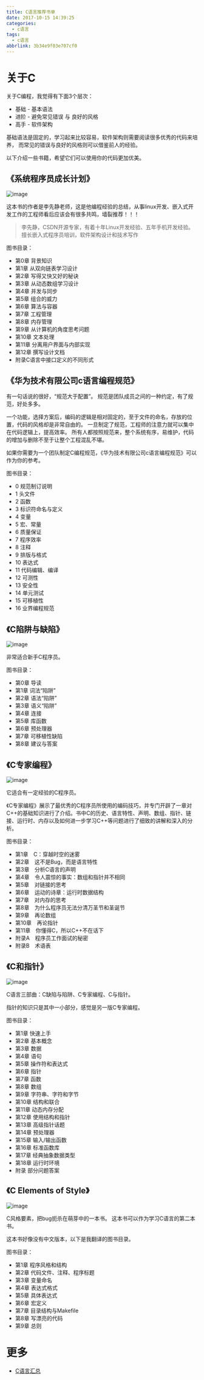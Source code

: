 ```yaml
---
title: C语言推荐书单
date: 2017-10-15 14:39:25
categories:
  - c语言
tags:
  - c语言
abbrlink: 3b34e9f03e707cf0
---
```



关于C
==========================================

关于C编程，我觉得有下面3个层次：
* 基础 - 基本语法
* 进阶 - 避免常见错误 与 良好的风格
* 高手 - 软件架构

基础语法是固定的，学习起来比较容易，软件架构则需要阅读很多优秀的代码来培养，
而常见的错误与良好的风格则可以借鉴前人的经验。

以下介绍一些书籍，希望它们可以使用你的代码更加优美。


《系统程序员成长计划》
-----------------------------

![image](http://qiniu.wangjinle.com/%E7%B3%BB%E7%BB%9F%E7%A8%8B%E5%BA%8F%E5%91%98%E6%88%90%E9%95%BF%E8%AE%A1%E5%88%92.png)

这本书的作者是李先静老师，这是他编程经验的总结，从事linux开发、嵌入式开发工作的工程师看后应该会有很多共鸣，墙裂推荐！！！

> 李先静，CSDN开源专家，有着十年Linux开发经验、五年手机开发经验。擅长嵌入式程序员培训，软件架构设计和技术写作

图书目录：
* 第0章 背景知识
* 第1章 从双向链表学习设计
* 第2章 写得又快又好的秘诀
* 第3章 从动态数组学习设计
* 第4章 并发与同步
* 第5章 组合的威力
* 第6章 算法与容器
* 第7章 工程管理
* 第8章 内存管理
* 第9章 从计算机的角度思考问题
* 第10章 文本处理
* 第11章 分离用户界面与内部实现
* 第12章 撰写设计文档
* 附录C语言中接口定义的不同形式


《华为技术有限公司c语言编程规范》
---------------------------------

有一句话说的很好，“规范大于配置”。
规范是团队成员之间的一种约定，有了规范，好处多多。

一个功能，选择方案后，编码的逻辑是相对固定的，至于文件的命名，存放的位置，代码的风格却是非常自由的。
一旦制定了规范，工程师的注意力就可以集中在代码逻辑上，提高效率。
所有人都按照规范来，整个系统有序，易维护，代码的增加与删除不至于让整个工程混乱不堪。

如果你需要为一个团队制定C编程规范，《华为技术有限公司c语言编程规范》可以作为你的参考。

图书目录：
* 0 规范制订说明
* 1 头文件
* 2 函数
* 3 标识符命名与定义
* 4 变量
* 5 宏、常量
* 6 质量保证
* 7 程序效率
* 8 注释
* 9 排版与格式
* 10 表达式
* 11 代码编辑、编译
* 12 可测性
* 13 安全性
* 14 单元测试
* 15 可移植性
* 16 业界编程规范

《C陷阱与缺陷》 
-------------------------

![image](http://qiniu.wangjinle.com/C%E9%99%B7%E9%98%B1%E4%B8%8E%E7%BC%BA%E9%99%B7.png)

非常适合新手C程序员。

图书目录：
* 第0章 导读
* 第1章 词法“陷阱”
* 第2章 语法“陷阱”
* 第3章 语义“陷阱”
* 第4章 连接
* 第5章 库函数
* 第6章 预处理器
* 第7章 可移植性缺陷
* 第8章 建议与答案

《C专家编程》
-------------------------

![image](http://qiniu.wangjinle.com/C%E4%B8%93%E5%AE%B6%E7%BC%96%E7%A8%8B.png)

它适合有一定经验的C程序员。

《C专家编程》展示了最优秀的C程序员所使用的编码技巧，并专门开辟了一章对C++的基础知识进行了介绍。书中C的历史、语言特性、声明、数组、指针、链接、运行时、内存以及如何进一步学习C++等问题进行了细致的讲解和深入的分析。

图书目录：
* 第1章　C：穿越时空的迷雾
* 第2章　这不是Bug，而是语言特性
* 第3章　分析C语言的声明
* 第4章　令人震惊的事实：数组和指针并不相同
* 第5章　对链接的思考
* 第6章　运动的诗章：运行时数据结构
* 第7章　对内存的思考
* 第8章　为什么程序员无法分清万圣节和圣诞节
* 第9章　再论数组
* 第10章　再论指针
* 第11章　你懂得C，所以C++不在话下
* 附录A　程序员工作面试的秘密
* 附录B　术语表

《C和指针》
-------------------------

![image](http://qiniu.wangjinle.com/C%E5%92%8C%E6%8C%87%E9%92%88.png)

C语言三部曲：C缺陷与陷阱、C专家编程、C与指针。

指针的知识只是其中一小部分，感觉是另一版C专家编程。

图书目录：
* 第1章 快速上手
* 第2章 基本概念
* 第3章 数据
* 第4章 语句
* 第5章 操作符和表达式
* 第6章 指针
* 第7章 函数
* 第8章 数组
* 第9章 字符串、字符和字节
* 第10章 结构和联合
* 第11章 动态内存分配
* 第12章 使用结构和指针
* 第13章 高级指针话题
* 第14章 预处理器
* 第15章 输入/输出函数
* 第16章 标准函数库
* 第17章 经典抽象数据类型
* 第18章 运行时环境
* 附录 部分问题答案

《C Elements of Style》
-------------------------

![image](http://qiniu.wangjinle.com/C%E9%A3%8E%E6%A0%BC%E8%A6%81%E7%B4%A0.png)


C风格要素，把bug扼杀在萌芽中的一本书。
这本书可以作为学习C语言的第二本书。

这本书好像没有中文版本，以下是我翻译的图书目录。

图书目录：
* 第1章 程序风格和结构
* 第2章 代码文件、注释、程序标题
* 第3章 变量命名
* 第4章 表达式格式
* 第5章 具体表达式
* 第6章 宏定义
* 第7章 目录结构与Makefile
* 第8章 写漂亮的代码
* 第9章 总则

# 更多

* [C语言汇总](http://blog.wangjinle.com/posts/53291f7288071263.html)
